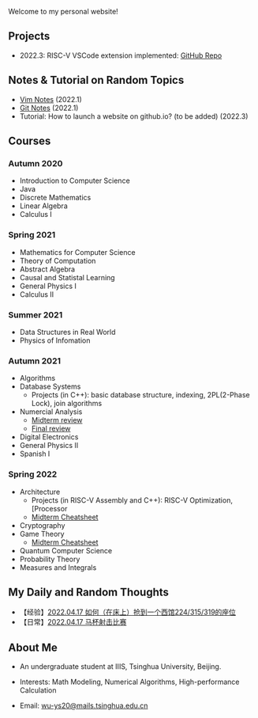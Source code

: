Welcome to my personal website!

## Projects

- 2022.3: RISC-V VSCode extension implemented: [GitHub Repo](https://github.com/wu-ys/vscode-riscv-support)

## Notes & Tutorial on Random Topics

- [Vim Notes](https://wu-ys.github.io/notes/vim/) (2022.1)
- [Git Notes](https://wu-ys.github.io/notes/git/) (2022.1)
- Tutorial: How to launch a website on github.io? (to be added) (2022.3)

## Courses

### Autumn 2020

- Introduction to Computer Science
- Java
- Discrete Mathematics
- Linear Algebra
- Calculus I

### Spring 2021

- Mathematics for Computer Science
- Theory of Computation
- Abstract Algebra
- Causal and Statistal Learning
- General Physics I
- Calculus II

### Summer 2021

- Data Structures in Real World
- Physics of Infomation

### Autumn 2021

- Algorithms
- Database Systems
  - Projects (in C++): basic database structure, indexing, 2PL(2-Phase Lock), join algorithms
- Numercial Analysis
  - [Midterm review](https://wu-ys.github.io/courses/numerical/midterm-review.html)
  - [Final review](https://wu-ys.github.io/courses/numerical/final-review.html)
- Digital Electronics
- General Physics II
- Spanish I

### Spring 2022

- Architecture
  - Projects (in RISC-V Assembly and C++): RISC-V Optimization, [Processor
  - [Midterm Cheatsheet](https://wu-ys.github.io/courses/architecture/midterm-cheatsheet.html)
- Cryptography
- Game Theory
  - [Midterm Cheatsheet](https://wu-ys.github.io/courses/game-theory/midterm-cheatsheet.html)
- Quantum Computer Science
- Probability Theory
- Measures and Integrals

## My Daily and Random Thoughts

- 【经验】[2022.04.17 如何（在床上）抢到一个西馆224/315/319的座位](https://wu-ys.github.io/thoughts/west-library224.html)
- 【日常】[2022.04.17 马杯射击比赛](gttps://wu-ys.github.io/daily/shooting2022.html)

## About Me

- An undergraduate student at IIIS, Tsinghua University, Beijing.

- Interests: Math Modeling, Numerical Algorithms, High-performance Calculation

- Email: wu-ys20@mails.tsinghua.edu.cn
